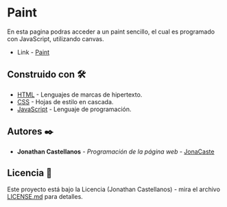 # Paint
En esta pagina podras acceder a un paint sencillo, el cual es programado con JavaScript, utilizando canvas.

* Link - [Paint](https://jonacaste.nidcode.com/projectos/paint/paint.html)

## Construido con 🛠️

* [HTML](https://developer.mozilla.org/es/docs/Web/HTML) - Lenguajes de marcas de hipertexto.
* [CSS](https://developer.mozilla.org/es/docs/Web/CSS) - Hojas de estilo en cascada.
* [JavaScript](https://developer.mozilla.org/es/docs/Web/JavaScript) - Lenguaje de programación.

## Autores ✒️

* **Jonathan Castellanos** - *Programación de la página web* - [JonaCaste](https://github.com/JonaCaste)

## Licencia 📄

Este proyecto está bajo la Licencia (Jonathan Castellanos) - mira el archivo [LICENSE.md](LICENSE.md) para detalles.
